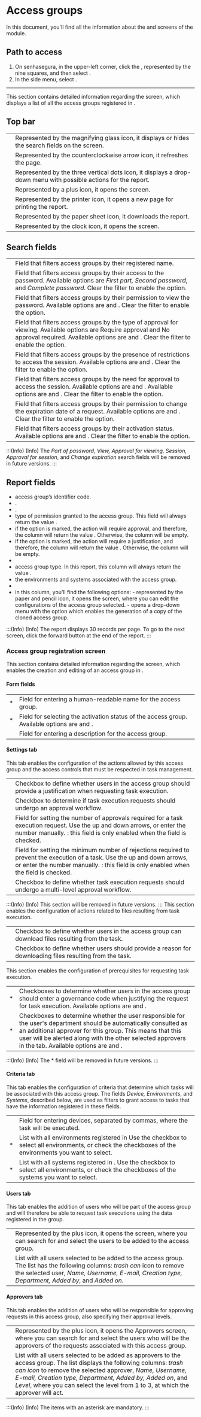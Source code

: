 # Access groups 

In this document, you'll find all the information about the  and  screens of the  module. 


## Path to access
1. On senhasegura, in the upper-left corner, click the , represented by the nine squares, and then select .
2. In the side menu, select .

---
This section contains detailed information regarding the  screen, which displays a list of all the access groups registered in .

## Top bar

|  | |
|----|----|
|  | Represented by the magnifying glass icon, it displays or hides the search fields on the screen.|
| | Represented by the counterclockwise arrow icon, it refreshes the page.|
|  | Represented by the three vertical dots icon, it displays a drop-down menu with possible actions for the report.|
| | Represented by a plus icon, it opens the  screen.
| | Represented by the printer icon, it opens a new page for printing the report.|
|  | Represented by the paper sheet icon, it downloads the report.|
|  | Represented by the clock icon, it opens the  screen. |


## Search fields


| | |
| ----| ---- |
| | Field that filters access groups by their registered name.|
|  | Field that filters access groups by their access to the password. Available options are *First part, Second password*, and *Complete password*. Clear the filter to enable the  option. |
| | Field that filters access groups by their permission to view the password. Available options are  and . Clear the filter to enable the  option.|
|  | Field that filters access groups by the type of approval for viewing. Available options are Require approval and No approval required. Available options are  and . Clear the filter to enable the  option. |
| | Field that filters access groups by the presence of restrictions to access the session. Available options are  and . Clear the filter to enable the  option. |
|  | Field that filters access groups by the need for approval to access the session. Available options are  and . Available options are  and . Clear the filter to enable the  option. |
|  | Field that filters access groups by their permission to change the expiration date of a request. Available options are  and . Clear the filter to enable the  option. |
| | Field that filters access groups by their activation status. Available options are  and . Clear the filter to enable the  option. |

:::(Info) (Info)
The *Part of password, View, Approval for viewing, Session, Approval for session*, and *Change expiration* search fields will be removed in future versions.
:::

## Report fields
  -  access group’s identifier code.
  - . 
  - . 
  -  type of permission granted to the access group. This field will always return the value .
  -  if the option  is marked, the action  will require approval, and therefore, the column  will return the value . Otherwise, the column will be empty.
  -  if the option  is marked, the action  will require a justification, and therefore, the column  will return the value . Otherwise, the column will be empty.
  - 
  -  access group type. In this report, this column will always return the value .
  -  the environments and systems associated with the access group.
  - 
  -  in this column, you’ll find the following options:
    -  represented by the paper and pencil icon, it opens the  screen, where you can edit the configurations of the access group selected.
    -  opens a drop-down menu with the  option which enables the generation of a copy of the cloned access group.

:::(Info) (Info)
The report displays 30 records per page. To go to the next screen, click the forward button at the end of the report.
:::

### Access group registration screen

This section contains detailed information regarding the  screen, which enables the creation and editing of an access group in .

#### Form fields

| | |
|----|----|
| *| Field for entering a human-readable name for the access group.|
| *| Field for selecting the activation status of the access group. Available options are  and .|
| | Field for entering a description for the access group.|

#### Settings tab

This tab enables the configuration of the actions allowed by this access group and the access controls that must be respected in task management.



| | |
|----|----|
| | Checkbox to define whether users in the access group should provide a justification when requesting task execution. |
|   | Checkbox to determine if task execution requests should undergo an approval workflow.|
| | Field for setting the number of approvals required for a task execution request. Use the up and down arrows, or enter the number manually. : this field is only enabled when the  field is checked. |
| | Field for setting the minimum number of rejections required to prevent the execution of a task. Use the up and down arrows, or enter the number manually. : this field is only enabled when the  field is checked. |
| | Checkbox to define whether task execution requests should undergo a multi-level approval workflow.|




:::(Info) (Info)
This section will be removed in future versions.
:::
This section enables the configuration of actions related to files resulting from task execution.

| | |
|----|----|
| | Checkbox to define whether users in the access group can download files resulting from the task.|
|  | Checkbox to define whether users should provide a reason for downloading files resulting from the task.  |


This section enables the configuration of prerequisites for requesting task execution.

| | |
|----|----|
| * | Checkboxes to determine whether users in the access group should enter a governance code when justifying the request for task execution. Available options are  and . |
| * | Checkboxes to determine whether the user responsible for the user's department should be automatically consulted as an additional approver for this group. This means that this user will be alerted along with the other selected approvers in the  tab. Available options are  and . |

:::(Info) (Info)
The * field will be removed in future versions.
:::


#### Criteria tab
This tab enables the configuration of criteria that determine which tasks will be associated with this access group. The fields *Device, Environments*, and *Systems*, described below, are used as filters to grant access to tasks that have the information registered in these fields.


| | |
|----|----|
|  | Field for entering devices, separated by commas, where the task will be executed.|
| *| List with all environments registered in  Use the  checkbox to select all environments, or check the checkboxes of the environments you want to select. |
| *| List with all systems registered in . Use the  checkbox to select all environments, or check the checkboxes of the systems you want to select. |

#### Users tab
This tab enables the addition of users who will be part of the access group and will therefore be able to request task executions using the data registered in the group.

| |  |
|----|----|
| | Represented by the plus icon, it opens the  screen, where you can search for and select the users to be added to the access group. |
|  | List with all users selected to be added to the access group. The list has the following columns: *trash can* icon to remove the selected user, *Name, Username, E-mail, Creation type, Department, Added by*, and *Added on*. |

#### Approvers tab

This tab enables the addition of users who will be responsible for approving requests in this access group, also specifying their approval levels.

| | |
|----|----|
| | Represented by the plus icon, it opens the Approvers screen, where you can search for and select the users who will be the approvers of the requests associated with this access group. |
| | List with all users selected to be added as approvers to the access group. The list displays the following columns: *trash can icon* to remove the selected approver, *Name, Username, E-mail, Creation type, Department, Added by, Added on*, and *Level*, where you can select the level from 1 to 3, at which the approver will act. |

:::(Info) (Info)
The items with an asterisk are mandatory.
:::